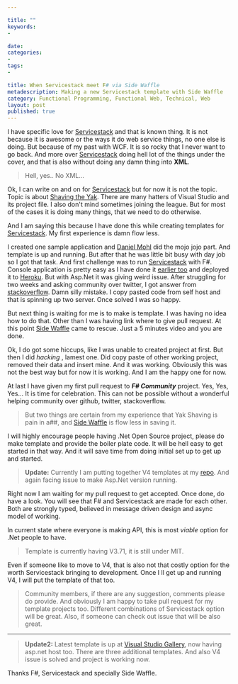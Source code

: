 ```yaml
---

title: ""
keywords:
- 

date: 
categories:
- 
tags:
- 

title: When Servicestack meet F# via Side Waffle
metadescription: Making a new Servicestack template with Side Waffle
category: Functional Programming, Functional Web, Technical, Web
layout: post
published: true
---
```


I have specific love for [Servicestack](http://servicestack.net/) and that is known thing. It is not because it is awesome or the ways it do web service things, no one else is doing. But because of my past with WCF. It is so rocky that I never want to go back.  And more over [Servicestack](http://servicestack.net/) doing hell lot of the things under the cover, and that is also without doing any damn thing into **XML**. 

> Hell, yes.. No XML... 

Ok, I can write on and on for [Servicestack](http://servicestack.net/) but for now it is not the topic. Topic is about [Shaving the Yak](http://www.hanselman.com/blog/YakShavingDefinedIllGetThatDoneAsSoonAsIShaveThisYak.aspx). There are many hatters of Visual Studio and its project file. I also don't mind sometimes joining the league. But for most of the cases it is doing many things, that we need to do otherwise.
 
And I am saying this because I have done this while creating templates for  [Servicestack](http://servicestack.net/). My first experience is damn flow less.

I created one sample application and [Daniel Mohl](http://blog.danielmohl.com/) did the mojo jojo part. And template is up and running. But after that he was little bit busy with day job so I got that task. And first challenge was to run [Servicestack](http://servicestack.net/) with F#. Console application is pretty easy as I have done it [earlier too](https://github.com/kunjee17/ServiceStackHeroku) and deployed it to [Heroku](http://servicestackheroku.herokuapp.com/). But with Asp.Net it was giving weird issue. After struggling for two weeks and asking community over twitter, I got answer from [stackoverflow](http://stackoverflow.com/questions/21213363/servicestack-razor-page-is-getting-added-to-content). Damn silly mistake. I copy pasted code from self host and that is spinning up two server. Once solved I was so happy. 

But next thing is waiting for me is to make is template. I was having no idea how to do that. Other than I was having link where to give pull request. At this point [Side Waffle](http://sidewaffle.com/) came to rescue. Just a 5 minutes video and you are done. 

Ok, I do got some hiccups, like I was unable to created project at first. But then I did *hacking* , lamest one. Did copy paste of other working project, removed their data and insert mine. And it was working.  Obviously this was not the best way but for now it is working. And I am the happy one for now. 

At last I have given my first pull request to ***F# Community*** project. Yes, Yes, Yes... It is time for celebration. This can not be possible without a wonderful helping community over github, twitter, stackoverflow. 

> But two things are certain from my experience that Yak Shaving is pain in a##, and [Side Waffle](http://sidewaffle.com/) is flow less in saving it. 

I will highly encourage people having .Net Open Source project, please do make template and provide the boiler plate code. It will be hell easy to get started in that way. And it will save time from doing initial set up to get up and started. 

> **Update:**  Currently I am putting together V4 templates at my [repo](https://github.com/kunjee17/ServiceStackFSharp).  And again facing issue to make Asp.Net version running. 

Right now I am waiting for my pull request to get accepted. Once done, do have a look. You will see that F# and Servicestack are made for each other. Both are strongly typed, believed in message driven design and async model of working. 

In current state where everyone is making API, this is most *viable* option for .Net people to have. 

> Template is currently having V3.71, it is still under MIT. 

Even if someone like to move to V4, that is also not that costly option for the worth Servicestack bringing to development. Once I ll get up and running V4, I will put the template of that too. 

> Community members, if there are any suggestion, comments please do provide. And obviously I am happy to take pull request for my template projects too. Different combinations of Servicestack option will be great. Also, if someone can check out issue that will be also great.

---
> **Update2:**  Latest template is up at [Visual Studio Gallery](http://visualstudiogallery.msdn.microsoft.com/278caff1-917a-4ac1-a552-e5a2ce0f6e1f), now having asp.net host too. There are three additional templates. And also V4 issue is solved and project is working now.

Thanks F#, Servicestack and specially Side Waffle. 
